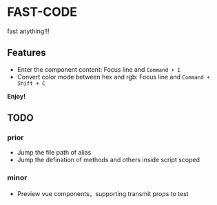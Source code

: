 # FAST-CODE

fast anything!!!

## Features

- Enter the component content: Focus line and `Command + E`
- Convert color mode between hex and rgb: Focus line and `Command + Shift + C`

**Enjoy!**

## TODO

### prior

- Jump the file path of alias
- Jump the defination of methods and others inside script scoped

### minor

- Preview vue components，supporting transmit props to test
